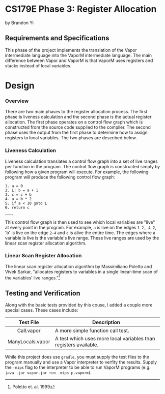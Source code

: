 # CS179E Phase 3: Register Allocation
by Brandon Yi

## Requirements and Specifications

This phase of the project implements the translation of the Vapor intermediate language into the VaporM intermediate language. The main difference between Vapor and VaporM is that VaporM uses registers and stacks instead of local variables. 

# Design

### Overview

There are two main phases to the register allocation process. The first phase is liveness calculation and the second phase is the actual register allocation. The first phase operates on a control flow graph which is constructed from the source code supplied to the compiler. The second phase uses the output from the first phase to determine how to assign registers to local variables. The two phases are described below.

### Liveness Calculation

Liveness calculation translates a control flow graph into a set of live ranges per function in the program. The control flow graph is constructed simply by following how a given program will execute. For example, the following program will produce the following control flow graph:

```
1. a = 0
2. L: b = a + 1
3. c = c + b
4. a = b * 2
5. if a < 10 goto L
6. return c
```

<img src="/Users/brandonyi/Documents/School/CS179E/Project3/register_allocation/example_cfg.png" alt="example_cfg" style="zoom:25%;" />

This control flow graph is then used to see which local variables are "live" at every point in the program. For example, `a` is live on the edges `1-2, 4-2`, 'b' is live on the edge `2-4` and `c` is alive the entire time. The edges where a variable is live is the variable's live range. These live ranges are used by the linear scan register allocation algorithm. 

### Linear Scan Register Allocation

The linear scan register allocation algorithm by Massimiliano Poletto and Vivek Sarkar, "allocates registers to variables in a single linear-time scan of the variables’ live ranges."[^1]

## Testing and Verification

Along with the basic tests provided by this couse, I added a couple more special cases. These cases include: 

|    Test File     | Description                                                  |
| :--------------: | ------------------------------------------------------------ |
|    Call.vapor    | A more simple function call test.                            |
| ManyLocals.vapor | A test which uses more local variables than registers available. |

While this project does use `gradle`, you must supply the test files to the program manually and use a Vapor interpreter to verfity the results. Supply the `-mips` flag to the interpreter to be able to run VaporM programs (e.g. `java -jar vapor.jar run -mips p.vaporm`). 



[^1]: Poletto et. al. 1999

